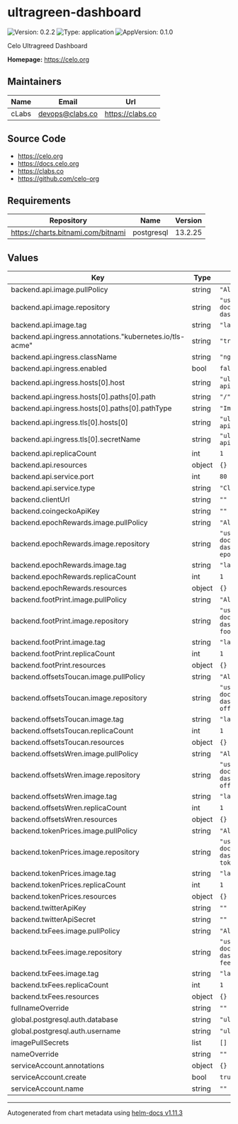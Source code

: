 # ultragreen-dashboard

![Version: 0.2.2](https://img.shields.io/badge/Version-0.2.2-informational?style=flat-square) ![Type: application](https://img.shields.io/badge/Type-application-informational?style=flat-square) ![AppVersion: 0.1.0](https://img.shields.io/badge/AppVersion-0.1.0-informational?style=flat-square)

Celo Ultragreed Dashboard

**Homepage:** <https://celo.org>

## Maintainers

| Name | Email | Url |
| ---- | ------ | --- |
| cLabs | <devops@clabs.co> | <https://clabs.co> |

## Source Code

* <https://celo.org>
* <https://docs.celo.org>
* <https://clabs.co>
* <https://github.com/celo-org>

## Requirements

| Repository | Name | Version |
|------------|------|---------|
| https://charts.bitnami.com/bitnami | postgresql | 13.2.25 |

## Values

| Key | Type | Default | Description |
|-----|------|---------|-------------|
| backend.api.image.pullPolicy | string | `"Always"` |  |
| backend.api.image.repository | string | `"us-west1-docker.pkg.dev/devopsre/ultragreen-dashboard/ultragreen-dashboard-api"` |  |
| backend.api.image.tag | string | `"latest"` |  |
| backend.api.ingress.annotations."kubernetes.io/tls-acme" | string | `"true"` |  |
| backend.api.ingress.className | string | `"nginx"` |  |
| backend.api.ingress.enabled | bool | `false` |  |
| backend.api.ingress.hosts[0].host | string | `"ultragreen-dashboard-api.cannoli.celo-testnet.org"` |  |
| backend.api.ingress.hosts[0].paths[0].path | string | `"/"` |  |
| backend.api.ingress.hosts[0].paths[0].pathType | string | `"ImplementationSpecific"` |  |
| backend.api.ingress.tls[0].hosts[0] | string | `"ultragreen-dashboard-api.cannoli.celo-testnet.org"` |  |
| backend.api.ingress.tls[0].secretName | string | `"ultragreen-dashboard-api.cannoli.celo-testnet.org-tls"` |  |
| backend.api.replicaCount | int | `1` |  |
| backend.api.resources | object | `{}` |  |
| backend.api.service.port | int | `80` |  |
| backend.api.service.type | string | `"ClusterIP"` |  |
| backend.clientUrl | string | `""` |  |
| backend.coingeckoApiKey | string | `""` |  |
| backend.epochRewards.image.pullPolicy | string | `"Always"` |  |
| backend.epochRewards.image.repository | string | `"us-west1-docker.pkg.dev/devopsre/ultragreen-dashboard/ultragreen-dashboard-epoch-rewards"` |  |
| backend.epochRewards.image.tag | string | `"latest"` |  |
| backend.epochRewards.replicaCount | int | `1` |  |
| backend.epochRewards.resources | object | `{}` |  |
| backend.footPrint.image.pullPolicy | string | `"Always"` |  |
| backend.footPrint.image.repository | string | `"us-west1-docker.pkg.dev/devopsre/ultragreen-dashboard/ultragreen-dashboard-footprint"` |  |
| backend.footPrint.image.tag | string | `"latest"` |  |
| backend.footPrint.replicaCount | int | `1` |  |
| backend.footPrint.resources | object | `{}` |  |
| backend.offsetsToucan.image.pullPolicy | string | `"Always"` |  |
| backend.offsetsToucan.image.repository | string | `"us-west1-docker.pkg.dev/devopsre/ultragreen-dashboard/ultragreen-dashboard-offsets-toucan"` |  |
| backend.offsetsToucan.image.tag | string | `"latest"` |  |
| backend.offsetsToucan.replicaCount | int | `1` |  |
| backend.offsetsToucan.resources | object | `{}` |  |
| backend.offsetsWren.image.pullPolicy | string | `"Always"` |  |
| backend.offsetsWren.image.repository | string | `"us-west1-docker.pkg.dev/devopsre/ultragreen-dashboard/ultragreen-dashboard-offsets-wren"` |  |
| backend.offsetsWren.image.tag | string | `"latest"` |  |
| backend.offsetsWren.replicaCount | int | `1` |  |
| backend.offsetsWren.resources | object | `{}` |  |
| backend.tokenPrices.image.pullPolicy | string | `"Always"` |  |
| backend.tokenPrices.image.repository | string | `"us-west1-docker.pkg.dev/devopsre/ultragreen-dashboard/ultragreen-dashboard-token-prices"` |  |
| backend.tokenPrices.image.tag | string | `"latest"` |  |
| backend.tokenPrices.replicaCount | int | `1` |  |
| backend.tokenPrices.resources | object | `{}` |  |
| backend.twitterApiKey | string | `""` |  |
| backend.twitterApiSecret | string | `""` |  |
| backend.txFees.image.pullPolicy | string | `"Always"` |  |
| backend.txFees.image.repository | string | `"us-west1-docker.pkg.dev/devopsre/ultragreen-dashboard/ultragreen-dashboard-tx-fees"` |  |
| backend.txFees.image.tag | string | `"latest"` |  |
| backend.txFees.replicaCount | int | `1` |  |
| backend.txFees.resources | object | `{}` |  |
| fullnameOverride | string | `""` |  |
| global.postgresql.auth.database | string | `"ultragreen"` |  |
| global.postgresql.auth.username | string | `"ultragreen"` |  |
| imagePullSecrets | list | `[]` |  |
| nameOverride | string | `""` |  |
| serviceAccount.annotations | object | `{}` |  |
| serviceAccount.create | bool | `true` |  |
| serviceAccount.name | string | `""` |  |

----------------------------------------------
Autogenerated from chart metadata using [helm-docs v1.11.3](https://github.com/norwoodj/helm-docs/releases/v1.11.3)
